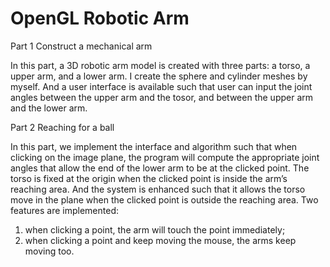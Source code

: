 OpenGL Robotic Arm
==================

Part 1 Construct a mechanical arm

In this part, a 3D robotic arm model is created with three parts: a torso, a upper arm, and a lower arm. I create the sphere and cylinder meshes by myself. And a user interface is available such that user can input the joint angles between the upper arm and the tosor, and between the upper arm and the lower arm.

Part 2 Reaching for a ball

In this part, we implement the interface and algorithm such that when clicking on the image plane, the program will compute the appropriate joint angles that allow the end of the lower arm to be at the clicked point. The torso is fixed  at the origin when the clicked point is inside the arm’s reaching area. And the system is enhanced such that it  allows the torso move in the plane when the clicked point is outside the reaching area. 
Two features are implemented:
1) when clicking a point, the arm will touch the point immediately; 
2) when clicking a point and keep moving the mouse, the arms keep moving too.
